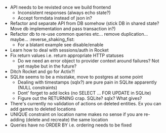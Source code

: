 - API needs to be revisted once we build frontend
    - Inconsistent responses (always echo state?)
    - Accept formdata instead of json in?
- Refactor and separate API from DB somehow (stick DB in shared state? Move db implementation and pass transaction in?)
- Refactor db to re-use common queries etc... remove duplication... maybe... :reverse_shaking_fist:
    - For a blatant example see disable/enable
- Learn how to deal with sessions/auth in Rocket
- Fix return values i.e. return appropriate HTTP statuses
    - Do we need an error object to provider context around failures? Not yet maybe but in the future?
- Ditch Rocket and go for Actix?!
- SQLite seems to be a misstake, move to postgres at some point
    - Dealing with timestamps (sqlx?) are pure pain in SQLite apparently (NULL constraints)
    - Dont' forget to add locks (no SELECT ... FOR UPDATE in SQLite)
    - Figure out the RETURNING crap. SQLite? sqlx? What gives?
- There's currently no validation of actions on deleted entities. Ex you can add games to deleted locations
- UNIQUE constraint on location name makes no sense if you are re-adding (delete and recreate) the same location
- Queries have no ORDER BY i.e. ordering needs to be fixed
